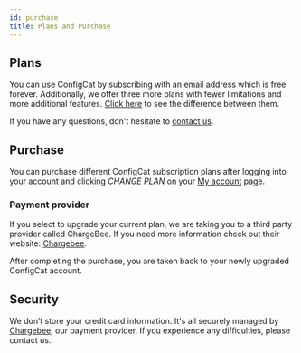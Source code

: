 ```yaml
---
id: purchase
title: Plans and Purchase
---
```



## Plans
You can use ConfigCat by subscribing with an email address which is free forever. Additionally, we offer three more plans with fewer limitations and more additional features. <a href="https://configcat.com/#pricing" target="_blank">Click here</a> to see the difference between them.

If you have any questions, don't hesitate to <a href="https://configcat.com/Support/ContactUs" target="_blank">contact us</a>.

## Purchase
You can purchase different ConfigCat subscription plans after logging into your account and clicking *CHANGE PLAN* on your <a href="https://app.configcat.com/my-account" target="_blank"> My account</a> page.

### Payment provider
If you select to upgrade your current plan, we are taking you to a third party provider called ChargeBee. If you need more information check out their website: <a href="https://www.chargebee.com/" target="_blank">Chargebee</a>.

After completing the purchase, you are taken back to your newly upgraded ConfigCat account.

## Security
We don’t store your credit card information. It's all securely managed by <a href="https://www.chargebee.com/" target="_blank">Chargebee</a>, our payment provider.
If you experience any difficulties, please contact us.